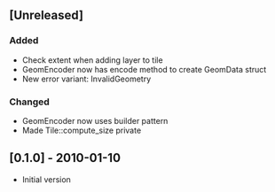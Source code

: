 ## [Unreleased]
### Added
* Check extent when adding layer to tile
* GeomEncoder now has encode method to create GeomData struct
* New error variant: InvalidGeometry

### Changed
* GeomEncoder now uses builder pattern
* Made Tile::compute_size private

## [0.1.0] - 2010-01-10
* Initial version
